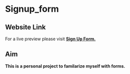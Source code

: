 # Signup_form

## Website Link 
For a live preview please visit [__Sign Up Form.__](plan28-06.github.io/Signup_form/)

## **Aim**
**This is a personal project to familarize myself with forms.**
